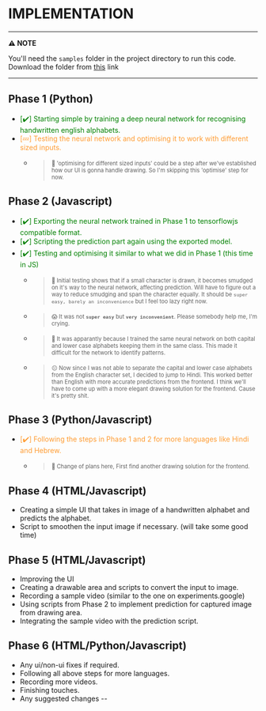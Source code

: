 # IMPLEMENTATION

---
**:warning: NOTE**

You'll need the `samples` folder in the project directory to run this code. Download the folder from [this](https://drive.google.com/drive/folders/1TK3yzgJvrcNq2otPVoul0si__fo6_G7U?usp=sharing) link

---

## Phase 1 (Python)

- <span style="color:green">[:heavy_check_mark:] Starting simple by training a deep neural network for recognising handwritten english alphabets.</span>
- <span style="color:#FF9C33">[:zzz:] Testing the neural network and optimising it to work with different sized inputs.</span>
    - ><span style="font-size:0.8em"> :eyes: 'optimising for different sized inputs' could be a step after we've established how our UI is gonna handle drawing. So I'm skipping this 'optimise' step for now.<span>

## Phase 2 (Javascript)

- <span title="inside phase-01-step-02.ipynb file" style="color:green">[:heavy_check_mark:] Exporting the neural network trained in Phase 1 to tensorflowjs compatible format.</span>
- <span style="color:green">[:heavy_check_mark:] Scripting the prediction part again using the exported model.</span>
- <span style="color:green">[:heavy_check_mark:] Testing and optimising it similar to what we did in Phase 1 (this time in JS)</span>
    - ><span style="font-size:0.8em"> :eyes: Initial testing shows that if a small character is drawn, it becomes smudged on it's way to the neural network, affecting prediction. Will have to figure out a way to reduce smudging and span the character equally. It should be <span title="Ryan George Reference">`super easy, barely an inconvenience`<span> but I feel too lazy right now.<span>
    - ><span style="font-size:0.8em"> :scream: It was not <strong>`super easy`</strong> but <strong>`very inconvenient`</strong>. Please somebody help me, I'm crying.<span>
    - ><span style="font-size:0.8em"> :grimacing: It was apparantly because I trained the same neural network on both capital and lower case alphabets keeping them in the same class. This made it difficult for the network to identify patterns. </span>
    - ><span style="font-size:0.8em"> :neutral_face: Now since I was not able to separate the capital and lower case alphabets from the English character set, I decided to jump to Hindi. This worked better than English with more accurate predictions from the frontend. I think we'll have to come up with a more elegant drawing solution for the frontend. Cause it's pretty shit.</span>


## Phase 3 (Python/Javascript)

- <span style="color:#FF9C33">[:heavy_check_mark:] Following the steps in Phase 1 and 2 for more languages like Hindi and Hebrew.</span>
    - ><span style="font-size:0.8em"> :pushpin: Change of plans here, First find another drawing solution for the frontend.</span>

## Phase 4 (HTML/Javascript)

- Creating a simple UI that takes in image of a handwritten alphabet and predicts the alphabet.
- Script to smoothen the input image if necessary. (will take some good time)

## Phase 5 (HTML/Javascript)

- Improving the UI
- Creating a drawable area and scripts to convert the input to image.
- Recording a sample video (similar to the one on experiments.google)
- Using scripts from Phase 2 to implement prediction for captured image from drawing area.
- Integrating the sample video with the prediction script.

## Phase 6 (HTML/Python/Javascript)

- Any ui/non-ui fixes if required.
- Following all above steps for more languages.
- Recording more videos.
- Finishing touches.
- Any suggested changes --
